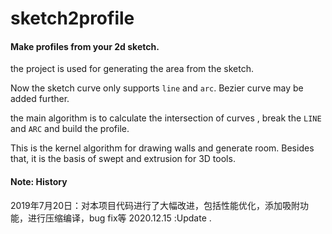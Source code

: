 # sketch2profile
#### Make profiles from your 2d sketch.

the project is used for generating the area from the sketch.

Now the sketch curve only supports `line` and `arc`. 
Bezier curve may be added further.


the main algorithm is to calculate the intersection of curves ,
break the `LINE` and `ARC` and build the profile.


This is the kernel algorithm for drawing walls and generate room.
Besides that, it is the basis of swept and extrusion for 3D tools.


#### Note: History

2019年7月20日：对本项目代码进行了大幅改进，包括性能优化，添加吸附功能，进行压缩编译，bug fix等
2020.12.15 :Update .